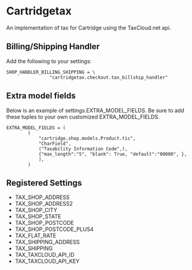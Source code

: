# Cartridgetax

An implementation of tax for Cartridge using the TaxCloud.net api.

## Billing/Shipping Handler

Add the following to your settings:
```
SHOP_HANDLER_BILLING_SHIPPING = \
                "cartridgetax.checkout.tax_billship_handler"
```

## Extra model fields

Below is an example of settings.EXTRA_MODEL_FIELDS. Be sure to add these
tuples to your own customized EXTRA_MODEL_FIELDS.
```
EXTRA_MODEL_FIELDS = (
        (
            "cartridge.shop.models.Product.tic",
            "CharField",
            ("Taxability Information Code",),
            {"max_length":"5", "blank": True, "default":"00000", },
            ),
        )
```


## Registered Settings

* TAX_SHOP_ADDRESS
* TAX_SHOP_ADDRESS2
* TAX_SHOP_CITY
* TAX_SHOP_STATE
* TAX_SHOP_POSTCODE
* TAX_SHOP_POSTCODE_PLUS4
* TAX_FLAT_RATE
* TAX_SHIPPING_ADDRESS
* TAX_SHIPPING
* TAX_TAXCLOUD_API_ID
* TAX_TAXCLOUD_API_KEY

